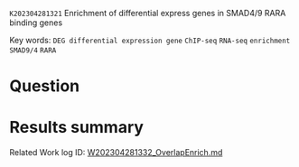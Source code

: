  `K202304281321` Enrichment of differential express genes in SMAD4/9 RARA binding genes
 
 Key words: `DEG differential expression gene` `ChIP-seq` `RNA-seq` `enrichment` `SMAD9/4` `RARA` 
 
# Question


# Results summary  

Related Work log ID: [W202304281332_OverlapEnrich.md](https://github.com/yz46606/Working_record/blob/main/W202304281332_OverlapEnrich.md)
